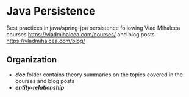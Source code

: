 # Java Persistence

Best practices in java/spring-jpa persistence 
following Vlad Mihalcea courses https://vladmihalcea.com/courses/ and blog posts https://vladmihalcea.com/blog/

## Organization
- _**doc**_ folder contains theory summaries on the topics covered in the courses and blog posts
- _**entity-relationship**_
